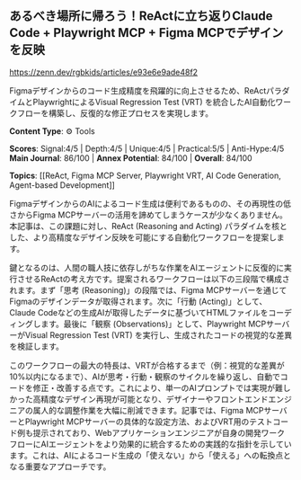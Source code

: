 ## あるべき場所に帰ろう！ReActに立ち返りClaude Code + Playwright MCP + Figma MCPでデザインを反映

https://zenn.dev/rgbkids/articles/e93e6e9ade48f2

Figmaデザインからのコード生成精度を飛躍的に向上させるため、ReActパラダイムとPlaywrightによるVisual Regression Test (VRT) を統合したAI自動化ワークフローを構築し、反復的な修正プロセスを実現します。

**Content Type**: ⚙️ Tools

**Scores**: Signal:4/5 | Depth:4/5 | Unique:4/5 | Practical:5/5 | Anti-Hype:4/5
**Main Journal**: 86/100 | **Annex Potential**: 84/100 | **Overall**: 84/100

**Topics**: [[ReAct, Figma MCP Server, Playwright VRT, AI Code Generation, Agent-based Development]]

FigmaデザインからのAIによるコード生成は便利であるものの、その再現性の低さからFigma MCPサーバーの活用を諦めてしまうケースが少なくありません。本記事は、この課題に対し、ReAct (Reasoning and Acting) パラダイムを核とした、より高精度なデザイン反映を可能にする自動化ワークフローを提案します。

鍵となるのは、人間の職人技に依存しがちな作業をAIエージェントに反復的に実行させるReActの考え方です。提案されるワークフローは以下の三段階で構成されます。まず「思考 (Reasoning)」の段階では、Figma MCPサーバーを通じてFigmaのデザインデータが取得されます。次に「行動 (Acting)」として、Claude Codeなどの生成AIが取得したデータに基づいてHTMLファイルをコーディングします。最後に「観察 (Observations)」として、Playwright MCPサーバーがVisual Regression Test (VRT) を実行し、生成されたコードの視覚的な差異を検証します。

このワークフローの最大の特長は、VRTが合格するまで（例：視覚的な差異が10%以内になるまで）、AIが思考・行動・観察のサイクルを繰り返し、自動でコードを修正・改善する点です。これにより、単一のAIプロンプトでは実現が難しかった高精度なデザイン再現が可能となり、デザイナーやフロントエンドエンジニアの属人的な調整作業を大幅に削減できます。記事では、Figma MCPサーバーとPlaywright MCPサーバーの具体的な設定方法、およびVRT用のテストコード例も提示されており、Webアプリケーションエンジニアが自身の開発ワークフローにAIエージェントをより効果的に統合するための実践的な指針を示しています。これは、AIによるコード生成の「使えない」から「使える」への転換点となる重要なアプローチです。